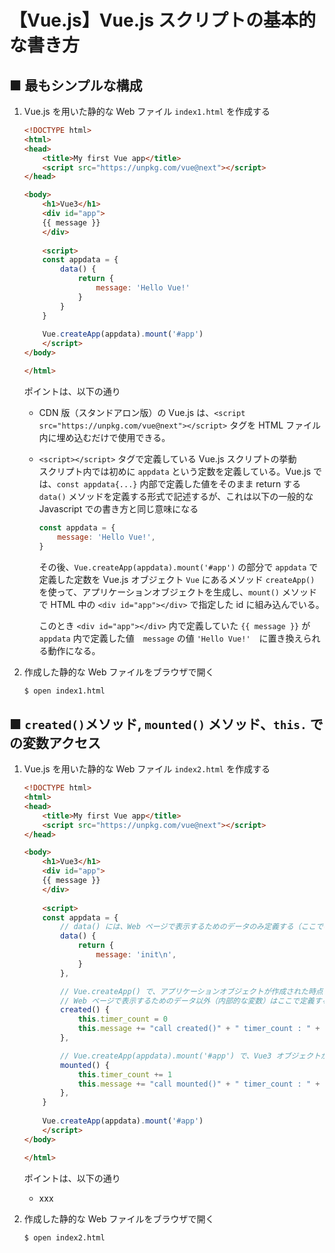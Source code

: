 # 【Vue.js】Vue.js スクリプトの基本的な書き方

## ■ 最もシンプルな構成

1. Vue.js を用いた静的な Web ファイル `index1.html` を作成する
	```html
	<!DOCTYPE html>
	<html>
	<head>
		<title>My first Vue app</title>
		<script src="https://unpkg.com/vue@next"></script>
	</head>

	<body>
		<h1>Vue3</h1>
		<div id="app">
		{{ message }}
		</div>
		
		<script>
		const appdata = {
			data() {
				return {
					message: 'Hello Vue!'
				}
			}
		}
		
		Vue.createApp(appdata).mount('#app')
		</script>
	</body>

	</html>
	```

	ポイントは、以下の通り

	- CDN 版（スタンドアロン版）の Vue.js は、`<script src="https://unpkg.com/vue@next"></script>` タグを HTML ファイル内に埋め込むだけで使用できる。

	- `<script></script>` タグで定義している Vue.js スクリプトの挙動<br>
		スクリプト内では初めに `appdata` という定数を定義している。Vue.js では、`const appdata{...}` 内部で定義した値をそのまま return する`data()` メソッドを定義する形式で記述するが、これは以下の一般的な Javascript での書き方と同じ意味になる
		```javascript
		const appdata = {
			message: 'Hello Vue!',
		}
		```

		その後、`Vue.createApp(appdata).mount('#app')` の部分で `appdata` で定義した定数を Vue.js オブジェクト `Vue` にあるメソッド `createApp()` を使って、アプリケーションオブジェクトを生成し、`mount()` メソッドで HTML 中の `<div id="app"></div>` で指定した id に組み込んでいる。

		このとき `<div id="app"></div>` 内で定義していた `{{ message }}` が `appdata` 内で定義した値　`message` の値 `'Hello Vue!'`　に置き換えられる動作になる。

1. 作成した静的な Web ファイルをブラウザで開く
	```sh
	$ open index1.html
	```

## ■ `created()`メソッド, `mounted()` メソッド、`this.` での変数アクセス

1. Vue.js を用いた静的な Web ファイル `index2.html` を作成する
	```html
	<!DOCTYPE html>
	<html>
	<head>
		<title>My first Vue app</title>
		<script src="https://unpkg.com/vue@next"></script>
	</head>

	<body>
		<h1>Vue3</h1>
		<div id="app">
		{{ message }}
		</div>
		
		<script>
		const appdata = {
			// data() には、Web ページで表示するためのデータのみ定義する（ここでの例では `timer_count` は対象外）
			data() {
				return {
					message: 'init\n',
				}
			},

			// Vue.createApp() で、アプリケーションオブジェクトが作成された時点で呼び出されるコールバック関数
			// Web ページで表示するためのデータ以外（内部的な変数）はここで定義するのが一般的（ここでの例では `timer_count`）
			created() {
				this.timer_count = 0
				this.message += "call created()" + " timer_count : " + this.timer_count + "\n"
			},

			// Vue.createApp(appdata).mount('#app') で、Vue3 オブジェクトが Web ページに組み込まれたときに呼び出されるコールバック関数
			mounted() {
				this.timer_count += 1
				this.message += "call mounted()" + " timer_count : " + this.timer_count + "\n"
			},
		}
		
		Vue.createApp(appdata).mount('#app')
		</script>
	</body>

	</html>
	```

	ポイントは、以下の通り

	- xxx

1. 作成した静的な Web ファイルをブラウザで開く
	```sh
	$ open index2.html
	```

